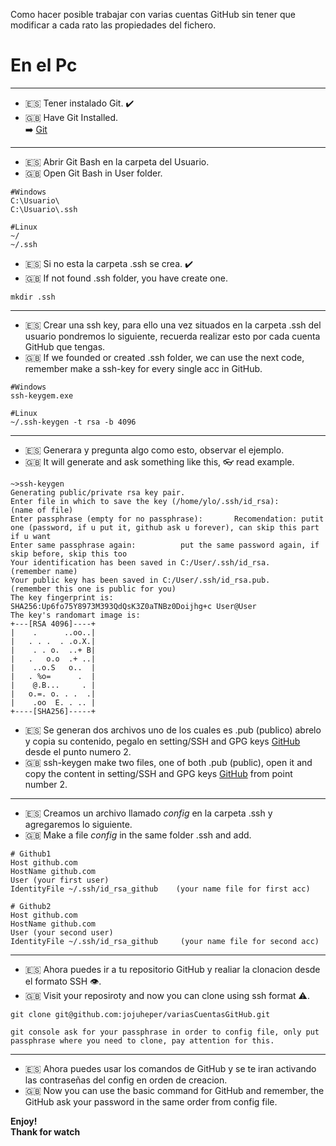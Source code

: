 Como hacer posible trabajar con varias cuentas GitHub sin tener que modificar a cada rato las propiedades del fichero.

# En el Pc
----

* 🇪🇸 Tener instalado Git.  ✔️  
* 🇬🇧 Have Git Installed.  
    ➡️ [Git](https://git-scm.com/)

---------

* 🇪🇸 Abrir Git Bash en la carpeta del Usuario.
* 🇬🇧 Open Git Bash in User folder.

```
#Windows 
C:\Usuario\
C:\Usuario\.ssh

#Linux
~/
~/.ssh
```

* 🇪🇸 Si no esta la carpeta .ssh se crea. ✔️  
* 🇬🇧 If not found .ssh folder, you have create one.
```
mkdir .ssh
```  
--------

* 🇪🇸 Crear una ssh key, para ello una vez situados en la carpeta .ssh del usuario pondremos lo siguiente, recuerda realizar esto por cada cuenta GitHub que tengas.
* 🇬🇧 If we founded or created .ssh folder, we can use the next code, remember make a ssh-key for every single acc in GitHub.
```
#Windows
ssh-keygem.exe

#Linux
~/.ssh-keygen -t rsa -b 4096
```

----

* 🇪🇸 Generara y pregunta algo como esto, observar el ejemplo.
* 🇬🇧 It will generate and ask something like this, 👓 read example.
```
~>ssh-keygen
Generating public/private rsa key pair.
Enter file in which to save the key (/home/ylo/.ssh/id_rsa):          (name of file)
Enter passphrase (empty for no passphrase):       Recomendation: putit one (password, if u put it, github ask u forever), can skip this part if u want 
Enter same passphrase again:          put the same password again, if skip before, skip this too
Your identification has been saved in C:/User/.ssh/id_rsa.     (remember name)
Your public key has been saved in C:/User/.ssh/id_rsa.pub.     (remember this one is public for you)
The key fingerprint is:
SHA256:Up6fo75Y8973M393QdQsK3Z0aTNBz0Doijhg+c User@User
The key's randomart image is:
+---[RSA 4096]----+
|    .      ..oo..|
|   . . .  . .o.X.|
|    . . o.  ..+ B|
|   .   o.o  .+ ..|
|    ..o.S   o..  |
|   . %o=      .  |
|    @.B...     . |
|   o.=. o. . .  .|
|    .oo  E. . .. |
+----[SHA256]-----+
```

* 🇪🇸 Se generan dos archivos uno de los cuales es .pub (publico) abrelo y copia su contenido, pegalo en setting/SSH and GPG keys [GitHub](https://docs.github.com/es/github/authenticating-to-github/adding-a-new-ssh-key-to-your-github-account) desde el punto numero 2.
* 🇬🇧 ssh-keygen make two files, one of both .pub (public), open it and copy the content in setting/SSH and GPG keys [GitHub](https://docs.github.com/en/github/authenticating-to-github/adding-a-new-ssh-key-to-your-github-account) from point number 2.

------

* 🇪🇸 Creamos un archivo llamado *config* en la carpeta .ssh y agregaremos lo siguiente.
* 🇬🇧 Make a file *config* in the same folder .ssh and add.
```
# Github1
Host github.com
HostName github.com
User (your first user)
IdentityFile ~/.ssh/id_rsa_github    (your name file for first acc)

# Github2
Host github.com
HostName github.com
User (your second user)
IdentityFile ~/.ssh/id_rsa_github     (your name file for second acc)
```
-----

* 🇪🇸 Ahora puedes ir a tu repositorio GitHub y realiar la clonacion desde el formato SSH 👁️.
* 🇬🇧 Visit your reposiroty and now you can clone using ssh format ⚠️.
```
git clone git@github.com:jojuheper/variasCuentasGitHub.git

git console ask for your passphrase in order to config file, only put passphrase where you need to clone, pay attention for this.
```
------

* 🇪🇸 Ahora puedes usar los comandos de GitHub y se te iran activando las contraseñas del config en orden de creacion.
* 🇬🇧 Now you can use the basic command for GitHub and remember, the GitHub ask your password in the same order from config file.

**Enjoy!**  
**Thank for watch**
